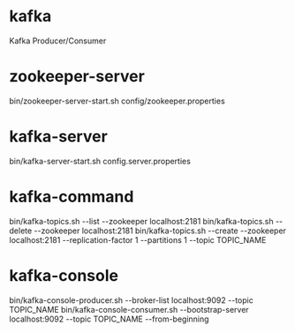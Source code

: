 # kafka
Kafka Producer/Consumer 
# zookeeper-server
bin/zookeeper-server-start.sh config/zookeeper.properties
# kafka-server
bin/kafka-server-start.sh config.server.properties
# kafka-command
bin/kafka-topics.sh --list --zookeeper localhost:2181
bin/kafka-topics.sh --delete --zookeeper localhost:2181
bin/kafka-topics.sh --create --zookeeper localhost:2181 --replication-factor 1 --partitions 1 --topic TOPIC_NAME
# kafka-console
bin/kafka-console-producer.sh --broker-list localhost:9092 --topic TOPIC_NAME
bin/kafka-console-consumer.sh --bootstrap-server localhost:9092 --topic TOPIC_NAME --from-beginning
